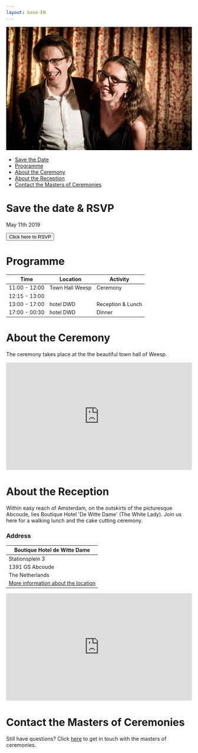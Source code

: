```yaml
---
layout: base-EN
---
```


![Tosja and Richard](/images/tr.jpg "Tosja and Richard")

- [Save the Date](#save-the-date--rsvp)
- [Programme](#programme)
- [About the Ceremony](#about-the-ceremony)
- [About the Reception](#about-the-reception)
- [Contact the Masters of Ceremonies](#contact-the-masters-of-ceremonies)

# Save the date & RSVP

May 11th 2019

<button onclick="showMailingPopUp(); return false;">Click here to RSVP</button>

# Programme

| Time          | Location        | Activity |
| ------------- | --------------- | -------- |
| 11:00 - 12:00 | Town Hall Weesp | Ceremony |
| 12:15 - 13:00 |                 |          |
| 13:00 - 17:00 | hotel DWD       | Reception & Lunch    |
| 17:00 - 00:30 | hotel DWD       | Dinner   |

# About the Ceremony

The ceremony takes place at the the beautiful town hall of Weesp.

<iframe src="https://www.google.com/maps/embed?pb=!1m14!1m8!1m3!1d9758.096017458554!2d5.0428312!3d52.3064934!3m2!1i1024!2i768!4f13.1!3m3!1m2!1s0x0%3A0xefe4bf795ddbf05!2sGemeente+Weesp!5e0!3m2!1sen!2snl!4v1541433542185" width="100%" height="292" frameborder="0" style="border:0" allowfullscreen></iframe>


# About the Reception

Within easy reach of Amsterdam, on the outskirts of the picturesque Abcoude, lies Boutique Hotel 'De Witte Dame' (The White Lady). Join us here for a walking lunch and the cake cutting ceremony. 


### Address

| Boutique Hotel de Witte Dame |
| --------------- |
| Stationsplein 3 |
| 1391 GS Abcoude |
| The Netherlands |
| [More information about the location](https://www.hoteldwd.nl/en/) |

<iframe src="https://www.google.com/maps/embed?pb=!1m14!1m8!1m3!1d19530.71773399236!2d4.966225277253436!3d52.27353425844868!3m2!1i1024!2i768!4f13.1!3m3!1m2!1s0x0%3A0xcf7673dbed8398e3!2sBoutique+Hotel+De+Witte+Dame!5e0!3m2!1sen!2snl!4v1541432986283" width="100%" height="292" frameborder="0" style="border:0" allowfullscreen></iframe>

# Contact the Masters of Ceremonies

Still have questions? Click [here](mailto:wedding@tosja-richard.com) to get in touch with the masters of ceremonies.
